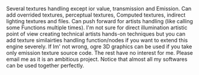 Several textures handling except ior value, transmission and
Emission. Can add overrided textures, perceptual textures,
Computed textures, indirect lighting textures and files.
Can push forward for artists handling (like calling some 
Functions multiple times). I'm not sure for direct illumination
artistic point of view creating technical artists hands-on techniques
but you can add texture similairties handling function/nodes if you
want to extend this engine severely. If Im' not wrong, ogre 3D graphics
can be used if you take only emission texture source code. The rest have
no interest for me.
Please email me as it is an ambitious project.
Notice that almost all my softwares can be used together perfectly.
